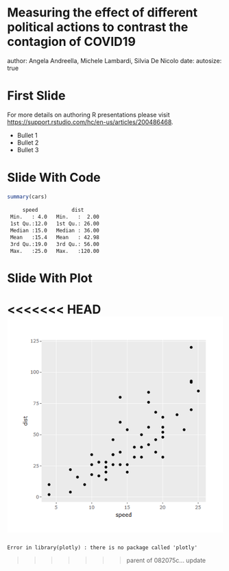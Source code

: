 Measuring the effect of different political actions to contrast the contagion of COVID19
========================================================
author: Angela Andreella, Michele Lambardi, Silvia De Nicolo
date: 
autosize: true

First Slide
========================================================

For more details on authoring R presentations please visit <https://support.rstudio.com/hc/en-us/articles/200486468>.

- Bullet 1
- Bullet 2
- Bullet 3

Slide With Code
========================================================


```r
summary(cars)
```

```
     speed           dist       
 Min.   : 4.0   Min.   :  2.00  
 1st Qu.:12.0   1st Qu.: 26.00  
 Median :15.0   Median : 36.00  
 Mean   :15.4   Mean   : 42.98  
 3rd Qu.:19.0   3rd Qu.: 56.00  
 Max.   :25.0   Max.   :120.00  
```

Slide With Plot
========================================================

<<<<<<< HEAD
![plot of chunk unnamed-chunk-2](Report-figure/unnamed-chunk-2-1.png)
=======


```
Error in library(plotly) : there is no package called 'plotly'
```
>>>>>>> parent of 082075c... update
